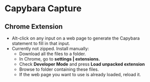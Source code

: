 Capybara Capture
================
Chrome Extension
----------------
* Alt-click on any input on a web page to generate the Capybara statement to fill in that input.
* Currently not zipped.  Install manually:
	* Download all the files to a folder.  
	* In Chrome, go to **settings | extensions.**
	* Check **Developer Mode** and press **Load unpacked extension**
	* Browse to folder containing these files.  
	* If the web page you want to use is already loaded, reload it.

